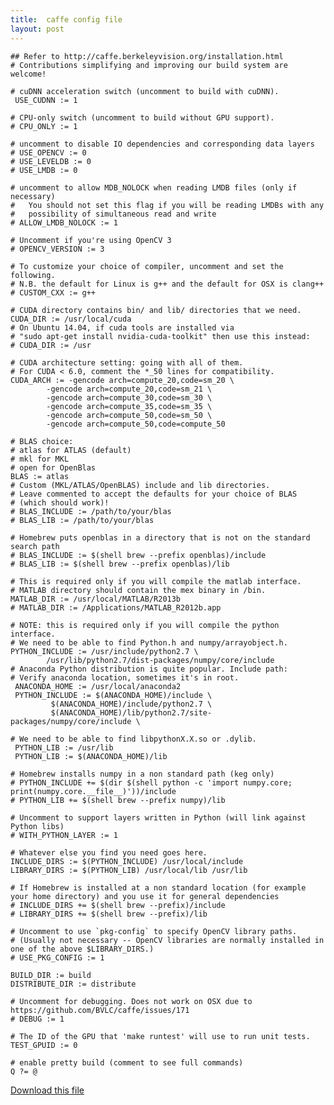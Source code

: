 ```yaml
---
title:  caffe config file
layout: post
---
```


    ## Refer to http://caffe.berkeleyvision.org/installation.html
    # Contributions simplifying and improving our build system are welcome!

    # cuDNN acceleration switch (uncomment to build with cuDNN).
     USE_CUDNN := 1

    # CPU-only switch (uncomment to build without GPU support).
    # CPU_ONLY := 1

    # uncomment to disable IO dependencies and corresponding data layers
    # USE_OPENCV := 0
    # USE_LEVELDB := 0
    # USE_LMDB := 0

    # uncomment to allow MDB_NOLOCK when reading LMDB files (only if necessary)
    #	You should not set this flag if you will be reading LMDBs with any
    #	possibility of simultaneous read and write
    # ALLOW_LMDB_NOLOCK := 1

    # Uncomment if you're using OpenCV 3
    # OPENCV_VERSION := 3

    # To customize your choice of compiler, uncomment and set the following.
    # N.B. the default for Linux is g++ and the default for OSX is clang++
    # CUSTOM_CXX := g++

    # CUDA directory contains bin/ and lib/ directories that we need.
    CUDA_DIR := /usr/local/cuda
    # On Ubuntu 14.04, if cuda tools are installed via
    # "sudo apt-get install nvidia-cuda-toolkit" then use this instead:
    # CUDA_DIR := /usr

    # CUDA architecture setting: going with all of them.
    # For CUDA < 6.0, comment the *_50 lines for compatibility.
    CUDA_ARCH := -gencode arch=compute_20,code=sm_20 \
    		-gencode arch=compute_20,code=sm_21 \
    		-gencode arch=compute_30,code=sm_30 \
    		-gencode arch=compute_35,code=sm_35 \
    		-gencode arch=compute_50,code=sm_50 \
    		-gencode arch=compute_50,code=compute_50

    # BLAS choice:
    # atlas for ATLAS (default)
    # mkl for MKL
    # open for OpenBlas
    BLAS := atlas
    # Custom (MKL/ATLAS/OpenBLAS) include and lib directories.
    # Leave commented to accept the defaults for your choice of BLAS
    # (which should work)!
    # BLAS_INCLUDE := /path/to/your/blas
    # BLAS_LIB := /path/to/your/blas

    # Homebrew puts openblas in a directory that is not on the standard search path
    # BLAS_INCLUDE := $(shell brew --prefix openblas)/include
    # BLAS_LIB := $(shell brew --prefix openblas)/lib

    # This is required only if you will compile the matlab interface.
    # MATLAB directory should contain the mex binary in /bin.
    MATLAB_DIR := /usr/local/MATLAB/R2013b
    # MATLAB_DIR := /Applications/MATLAB_R2012b.app

    # NOTE: this is required only if you will compile the python interface.
    # We need to be able to find Python.h and numpy/arrayobject.h.
    PYTHON_INCLUDE := /usr/include/python2.7 \
    		/usr/lib/python2.7/dist-packages/numpy/core/include
    # Anaconda Python distribution is quite popular. Include path:
    # Verify anaconda location, sometimes it's in root.
     ANACONDA_HOME := /usr/local/anaconda2
     PYTHON_INCLUDE := $(ANACONDA_HOME)/include \
    		 $(ANACONDA_HOME)/include/python2.7 \
    		 $(ANACONDA_HOME)/lib/python2.7/site-packages/numpy/core/include \

    # We need to be able to find libpythonX.X.so or .dylib.
     PYTHON_LIB := /usr/lib
     PYTHON_LIB := $(ANACONDA_HOME)/lib

    # Homebrew installs numpy in a non standard path (keg only)
    # PYTHON_INCLUDE += $(dir $(shell python -c 'import numpy.core; print(numpy.core.__file__)'))/include
    # PYTHON_LIB += $(shell brew --prefix numpy)/lib

    # Uncomment to support layers written in Python (will link against Python libs)
    # WITH_PYTHON_LAYER := 1

    # Whatever else you find you need goes here.
    INCLUDE_DIRS := $(PYTHON_INCLUDE) /usr/local/include
    LIBRARY_DIRS := $(PYTHON_LIB) /usr/local/lib /usr/lib

    # If Homebrew is installed at a non standard location (for example your home directory) and you use it for general dependencies
    # INCLUDE_DIRS += $(shell brew --prefix)/include
    # LIBRARY_DIRS += $(shell brew --prefix)/lib

    # Uncomment to use `pkg-config` to specify OpenCV library paths.
    # (Usually not necessary -- OpenCV libraries are normally installed in one of the above $LIBRARY_DIRS.)
    # USE_PKG_CONFIG := 1

    BUILD_DIR := build
    DISTRIBUTE_DIR := distribute

    # Uncomment for debugging. Does not work on OSX due to https://github.com/BVLC/caffe/issues/171
    # DEBUG := 1

    # The ID of the GPU that 'make runtest' will use to run unit tests.
    TEST_GPUID := 0

    # enable pretty build (comment to see full commands)
    Q ?= @

[Download this file](Makefile.config.example)
